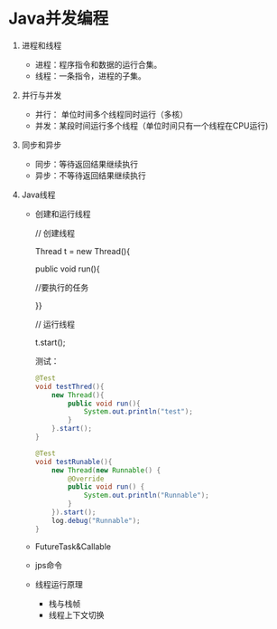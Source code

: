 # Java并发编程

1. 进程和线程
   - 进程：程序指令和数据的运行合集。
   - 线程：一条指令，进程的子集。
   
2. 并行与并发

   - 并行： 单位时间多个线程同时运行（多核）
   - 并发：某段时间运行多个线程（单位时间只有一个线程在CPU运行)

3. 同步和异步

   - 同步：等待返回结果继续执行
   - 异步：不等待返回结果继续执行

4. Java线程

   - 创建和运行线程

     //  创建线程

     Thread t = new Thread(){

      public void run(){

      //要执行的任务

     }}

     // 运行线程

     t.start();

     测试：

     ```java
     @Test
     void testThred(){
         new Thread(){
             public void run(){
                 System.out.println("test");
             }
         }.start();
     }
     ```
     
     ```java
     @Test
     void testRunable(){
         new Thread(new Runnable() {
             @Override
             public void run() {
                 System.out.println("Runnable");
             }
         }).start();
         log.debug("Runnable");
     }
     ```
   
   -  FutureTask&Callable
   - jps命令
   - 线程运行原理
     - 栈与栈帧
     - 线程上下文切换